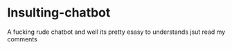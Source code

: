 # Insulting-chatbot
 A fucking rude chatbot and well its pretty esasy to understands jsut read my comments
